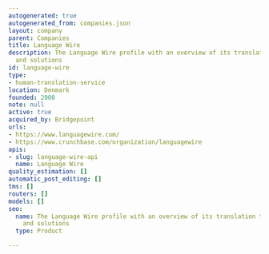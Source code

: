```yaml
---
autogenerated: true
autogenerated_from: companies.json
layout: company
parent: Companies
title: Language Wire
description: The Language Wire profile with an overview of its translation technologies
  and solutions
id: language-wire
type:
- human-translation-service
location: Denmark
founded: 2000
note: null
active: true
acquired_by: Bridgepoint
urls:
- https://www.languagewire.com/
- https://www.crunchbase.com/organization/languagewire
apis:
- slug: language-wire-api
  name: Language Wire
quality_estimation: []
automatic_post_editing: []
tms: []
routers: []
models: []
seo:
  name: The Language Wire profile with an overview of its translation technologies
    and solutions
  type: Product

---
```


